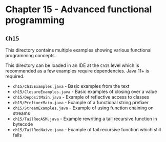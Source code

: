 # Chapter 15 - Advanced functional programming

## `Ch15`

This directory contains multiple examples showing various functional
programming concepts.

This directory can be loaded in an IDE at the `Ch15` level which is recommended
as a few examples require dependencies. Java 11+ is required.

* `ch15/Ch15Examples.java` - Basic examples from the text
* `ch15/ClosureExamples.java` - Basic examples of closing over a value
* `ch15/DepositMain.java` - Example of reflective access to classes
* `ch15/PrefixerMain.java` - Example of a functional string prefixer
* `ch15/StreamExamples.java` - Example of using function chaining on streams
* `ch15/TailRecASM.java` - Example rewriting a tail recursive function in bytecode
* `ch15/TailRecNaive.java` - Example of tail recursive function which still fails

